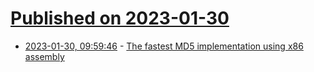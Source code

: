 # [Published on 2023-01-30](index.md)

* [2023-01-30, 09:59:46](https://lobste.rs/s/zwowk8/fastest_md5_implementation_using_x86) - [The fastest MD5 implementation using x86 assembly](https://github.com/animetosho/md5-optimisation#md5-optimisation-tricks-beating-openssls-hand-tuned-assembly)
